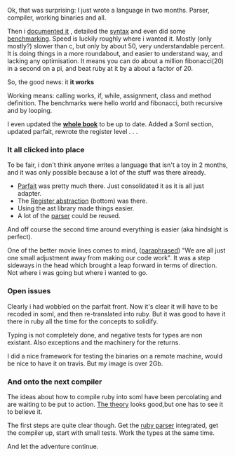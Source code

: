 Ok, that was surprising: I just wrote a language in two months. Parser, compiler, working binaries
and all.

Then i [documented it](/typed/typed.html) , detailed the [syntax](/typed/syntax.html) and even did
some [benchmarking](/typed/benchmarks.html). Speed is luckily roughly where i wanted it. Mostly
(only mostly?) slower than c, but only by about 50, very understandable percent. It is doing
things in a more roundabout, and easier to understand way, and lacking any optimisation. It means
you can do about a million fibonacci(20) in a second on a pi, and beat ruby at it by a about
a factor of 20.

So, the good news: it **it works**

Working means: calling works, if, while, assignment, class and method definition. The benchmarks
were hello world and fibonacci, both recursive and by looping.  

I even updated the [**whole book**](/book.html) to be up to date. Added a Soml section, updated
parfait, rewrote the register level . . .

### It all clicked into place

To be fair, i don't think anyone writes a language that isn't a toy in 2 months, and it was only
possible because  a lot of the stuff was there already.

- [Parfait](/typed/parfait.html) was pretty much there. Just consolidated it as it is all just adapter.
- The [Register abstraction](/typed/debugger.html) (bottom) was there.
- Using the ast library made things easier.
- A lot of the [parser](https://github.com/ruby-x/salama-reader) could be reused.

And off course the second time around everything is easier (aka hindsight is perfect).

One of the better movie lines comes to mind,
([paraphrased](http://www.imdb.com/title/tt1341188/quotes)) "We are all just one small
adjustment away from making our code work". It was a step sideways in the head which brought a leap
forward in terms of direction. Not where i was going but where i wanted to go.

### Open issues

Clearly i had wobbled on the parfait front. Now it's clear it will have to be recoded in soml,
and then re-translated into ruby. But it was good to have it there in ruby all the time for the
concepts to solidify.

Typing is not completely done, and negative tests for types are non existant. Also exceptions and
the machinery for the returns.

I did a nice framework for testing the binaries on a remote machine, would be nice to have it
on travis. But my image is over 2Gb.

### And onto the next compiler

The ideas about how to compile ruby into soml have been percolating and are waiting to be put to
action. [The theory](http://book.salama-vm.org/object/dynamic_types.html) looks good,but one has
to see it to believe it.

The first steps are quite clear though. Get the [ruby parser](https://github.com/whitequark/parser)
integrated, get the compiler up, start with small tests. Work the types at the same time.

And let the adventure continue.
